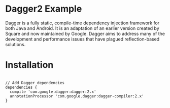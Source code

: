 # Dagger2 Example

Dagger is a fully static, compile-time dependency injection framework for both Java and Android. It is an adaptation of an earlier version created by Square and now maintained by Google.
Dagger aims to address many of the development and performance issues that have plagued reflection-based solutions. 

# Installation

```

// Add Dagger dependencies
dependencies {
  compile 'com.google.dagger:dagger:2.x'
  annotationProcessor 'com.google.dagger:dagger-compiler:2.x'
}

```
